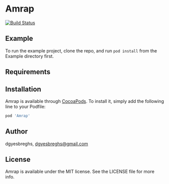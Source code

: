 # Amrap

[![Build Status](https://travis-ci.org/dgyesbreghs/amrap.svg?branch=master)](https://travis-ci.org/dgyesbreghs/amrap)

## Example

To run the example project, clone the repo, and run `pod install` from the Example directory first.

## Requirements

## Installation

Amrap is available through [CocoaPods](https://cocoapods.org). To install
it, simply add the following line to your Podfile:

```ruby
pod 'Amrap'
```

## Author

dgyesbreghs, dgyesbreghs@gmail.com

## License

Amrap is available under the MIT license. See the LICENSE file for more info.
